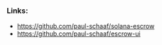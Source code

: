 ### Links:
- https://github.com/paul-schaaf/solana-escrow
- https://github.com/paul-schaaf/escrow-ui
